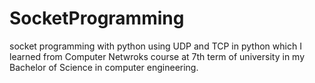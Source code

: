 # SocketProgramming
socket programming with python using UDP and TCP in python which I learned from Computer Netwroks course at 7th term of university in my Bachelor of Science in computer engineering.